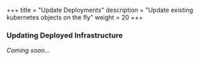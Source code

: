 +++
title = "Update Deployments"
description = "Update existing kubernetes objects on the fly"
weight = 20
+++

### Updating Deployed Infrastructure ###

_Coming soon..._

